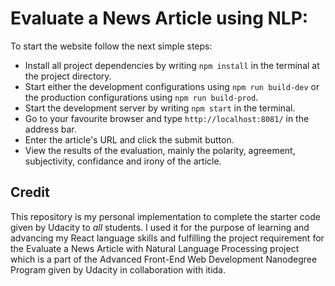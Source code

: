 # Evaluate a News Article using NLP:
To start the website follow the next simple steps:
* Install all project dependencies by writing `npm install` in the terminal at the project directory.
* Start either the development configurations using `npm run build-dev` or the production configurations using `npm run build-prod`.
* Start the development server by writing `npm start` in the terminal.
* Go to your favourite browser and type `http://localhost:8081/` in the address bar.
* Enter the article's URL and click the submit button.
* View the results of the evaluation, mainly the polarity, agreement, subjectivity, confidance and irony of the article.

## Credit 

This repository is my personal implementation to complete the starter code given by Udacity to _all_ students. I used it for the purpose of learning and advancing my React language skills and fulfilling the project requirement for the Evaluate a News Article with Natural Language Processing project which is a part of the Advanced Front-End Web Development Nanodegree Program given by Udacity in collaboration with itida.